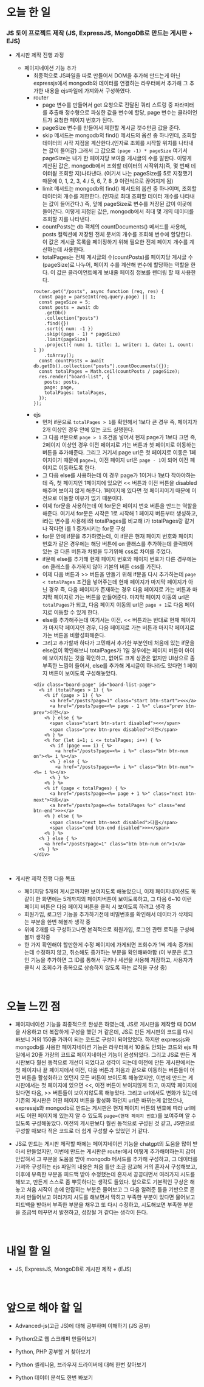 # 오늘 한 일

### JS 토이 프로젝트 제작 (JS, ExpressJS, MongoDB로 만드는 게시판 + EJS)

- 게시판 제작 진행 과정

  - 페이지네이션 기능 추가
    - 최종적으로 JS파일을 따로 만들어서 DOM을 추가해 만드는게 아닌 expressjs에서 mongodb와 데이터를 연결하는 라우터에서 추가해 그 추가한 내용을 ejs파일에 가져와서 구성하였다.
    - router
      - page 변수를 만들어서 get 요청으로 전달된 쿼리 스트링 중 파라미터를 추출해 정수형으로 파싱한 값을 변수에 할당, page 변수는 클라이언트가 요청한 페이지 번호가 된다.
      - pageSize 변수를 만들어서 제한할 게시글 갯수만큼 값을 준다.
      - skip 메서드는 mongodb의 find() 메서드의 옵션 중 하나인데, 조회할 데이터의 시작 지점을 계산한다.(인자로 조회를 시작할 위치를 나타내는 값이 들어감) 그래서 그 값으로 `(page -1) * pageSize` 여기서 pageSize는 내가 한 페이지당 보여줄 게시글의 수를 말한다. 이렇게 계산된 값은, mongodb에서 조회할 데이터의 시작위치(즉, 몇 번째 데이터붵 조회할 지)나타낸다. (여기서 나는 pageSize를 5로 지정했기 때문에 0, 1, 2, 3, 4 / 5, 6, 7, 8 ,9 이런식으로 끊어지게 됨)
      - limit 메서드는 mongodb의 find() 메서드의 옵션 중 하나이며, 조회할 데이터의 개수를 제한한다. (인자로 최대 조회할 데이터 개수를 나타내는 값이 들어간다.) 즉, 앞에 pageSize로 변수를 저장된 값이 이곳에 들어간다. 이렇게 지정된 값은, mongodb에서 최대 몇 개의 데이터를 조회할 지를 나타낸다.
      - countPosts는 db 객체의 countDocuments() 메서드를 사용해, posts 컬렉션에 저장된 전체 문서의 개수를 조회해 변수에 할당한다. 이 값은 게시글 목록을 페이징하기 위해 필요한 전체 페이지 개수를 계산하는데 사용한다.
      - totalPages는 전체 게시글의 수(countPosts)를 페이지당 게시글 수(pageSize)로 나누어, 페이지 수를 계산해 변수에 할당하는 역할을 한다. 이 값은 클라이언트에게 보내줄 페이징 정보를 렌더링 할 때 사용한다.
      ```
      router.get("/posts", async function (req, res) {
        const page = parseInt(req.query.page) || 1;
        const pageSize = 5;
        const posts = await db
          .getDb()
          .collection("posts")
          .find({})
          .sort({ num: -1 })
          .skip((page - 1) * pageSize)
          .limit(pageSize)
          .project({ num: 1, title: 1, writer: 1, date: 1, count: 1 })
          .toArray();
        const countPosts = await db.getDb().collection("posts").countDocuments({});
        const totalPages = Math.ceil(countPosts / pageSize);
        res.render("board-list", {
          posts: posts,
          page: page,
          totalPages: totalPages,
        });
      });
      ```
    - ejs
      - 먼저 if문으로 `totalPages > 1`를 확인해서 1보다 큰 경우 즉, 페이지가 2개 이상인 경우 안에 있는 코드 실행한다.
      - 그 다음 if문으로 `page > 1` 조건을 넣어서 현재 page가 1보다 크면 즉, 2페이지 이상인 경우 이전 페이지로 가는 버튼과 첫 페이지로 이동하는 버튼을 추가해준다. 그리고 거기서 page url은 첫 페이지로 이동은 1페이지이기 때문에 `page=1`, 이전 페이지 url은 `page - 1`이 되어 이전 페이지로 이동하도록 한다.
      - 그 다음 else를 사용하는데 이 경우 page가 1이거나 1보다 작아야하는데 즉, 첫 페이지인 1페이지에 있으면 << 버튼과 이전 버튼을 disabled 해주며 보이지 않게 해준다. 1페이지에 있다면 첫 페이지이기 때문에 이전으로 이동할 이유가 없기 때문이다.
      - 이제 for문을 사용하는데 이 for문은 페이지 번호 버튼을 만드는 역할을 해준다. 여기서 for문은 시작은 1로 시작해 1 페이지 버튼부터 생성하고, i라는 변수를 사용해 i와 totalPages를 비교해 i가 totalPages랑 같거나 작다면 i를 1 증가시키는 for문 구성
      - for문 안에 if문을 추가하였는데, 이 if문은 현재 페이지 번호와 페이지 번호가 같은 경우에는 해당 버튼에 on 클래스를 추가하는데 클릭되어 있는 걸 다른 버튼과 차별을 두기위해 css로 차이를 주었다. 
      - if문에 else를 추가해 현재 페이지 번호와 페이지 번호가 다른 경우에는 on 클래스를 추가하지 않아 기본의 버튼 css를 가진다.
      - 이제 다음 버튼과 >> 버튼을 만들기 위해 if문을 다시 추가하는데 `page < totalPages` 조건을 넣어주는데 현재 페이지가 마지막 페이지가 아닌 경우 즉, 다음 페이지가 존재하는 경우 다음 페이지로 가는 버튼과 마지막 페이지로 가는 버튼을 만들어준다. 마지막 페이지 이동의 url은 `totalPages`가 되고, 다음 페이지 이동의 url은 `page + 1`로 다음 페이지로 이동할 수 있게 한다.
      - else를 추가해주는데 여기서는 이전, << 버튼과는 반대로 현재 페이지가 마지막 페이지인 경우, 다음 페이지로 가는 버튼과 마지막 페이지로 가는 버튼을 비활성화해준다.
      - 그리고 추가할까 하다가 고민해서 추가한 부분인데 처음에 있는 if문을 else없이 확인해보니 totalPages가 1일 경우에는 페이지 버튼이 아이에 보이지않는 것을 확인하고, 없어도 크게 상관은 없지만 UI상으로 좀 부족한 느낌이 들어서, else를 추가해 게시글이 하나라도 있다면 1 페이지 버튼이 보이도록 구성해놓았다.
      ```
      <div class="board-page" id="board-list-page">
        <% if (totalPages > 1) { %>
          <% if (page > 1) { %>
            <a href="/posts?page=1" class="start btn-start"><<</a>
            <a href="/posts?page=<%= page - 1 %>" class="prev btn-prev">이전</a>
          <% } else { %>
            <span class="start btn-start disabled"><<</span>
            <span class="prev btn-prev disabled">이전</span>
          <% } %>
          <% for (let i=1; i <= totalPages; i++) { %>
            <% if (page === i) { %>
              <a href="/posts?page=<%= i %>" class="btn btn-num on"><%= i %></a>
            <% } else { %>
              <a href="/posts?page=<%= i %>" class="btn btn-num"><%= i %></a>
            <% } %>
          <% } %>
          <% if (page < totalPages) { %>
            <a href="/posts?page=<%= page + 1 %>" class="next btn-next">다음</a>
            <a href="/posts?page=<%= totalPages %>" class="end btn-end">>></a>
          <% } else { %>
            <span class="next btn-next disabled">다음</span>
            <span class="end btn-end disabled">>></span>
          <% } %>
        <% } else { %>
          <a href="/posts?page=1" class="btn btn-num on">1</a>
        <% } %>
      </div>
      ```

  <br />

- 게시판 제작 진행 다음 목표

  - 페이지당 5개의 게시글까지만 보여지도록 해놓았으니, 이제 페이지네이션도 똑같이 한 화면에는 5개까지의 페이지버튼이 보이도록하고, 그 다음 6~10 이런 페이지 버튼은 다음 페이지 버튼을 클릭 시 보이도록 하려고 생각 중
  - 회원가입, 로그인 기능을 추가하기전에 비밀번호를 확인해서 데이터가 삭제되는 부분을 한번 해볼까 생각 중
  - 위에 2개를 다 구성하고나면 본격적으로 회원가입, 로그인 관련 로직을 구성해볼까 생각중
  - 한 가지 확인해야 할만한게 수정 페이지에 가게되면 조회수가 1씩 계속 증가되는데 수정하지 않고, 취소해도 증가하는 부분을 확인해봐야함 (이 부분은 로그인 기능을 추가하면 그 ID를 통해서 쿠키나 세션을 사용해 저장하고, 사용자가 클릭 시 조회수가 중복으로 상승하지 않도록 하는 로직을 구상 중)

<br />

# 오늘 느낀 점

- 페이지네이션 기능을 최종적으로 완성은 하였는데, JS로 게시판을 제작할 때 DOM을 사용하고 더 복잡하게 구성을 했던 거 같은데, JS로 만든 게시판의 코드를 다시 봐보니 거의 150줄 가까이 되는 코드로 구성이 되어있었다. 하지만 expressjs와 mongodb를 사용한 페이지네이션 기능은 라우터에서 10줄도 안되는 코드와 ejs 파일에서 20줄 가량의 코드로 페이지네이션 기능이 완성되었다. 그리고 JS로 만든 게시판보다 훨씬 동적으로 개선이 되었다고 생각이 되는데 이전에 만든 게시판에서는 첫 페이지나 끝 페이지에서 이전, 다음 버튼과 처음과 끝으로 이동하는 버튼들이 어떤 버튼을 활성화하고 있던지 모든 버튼이 보이도록 해놓았지만, 이번에 만드는 게시판에서는 첫 페이지에 있으면 <<, 이전 버튼이 보이지않게 하고, 마지막 페이지에 있다면 다음, >> 버튼들이 보이지않도록 해놓았다. 그리고 url에서도 변화가 있는데 기존의 게시판은 어떤 페이지 버튼을 활성화 하던지 url은 바뀌는게 없었으나, expressjs와 mongodb로 만드는 게시판은 현재 페이지 버튼의 번호에 따라 url에서도 어떤 페이지에 있는지 알 수 있도록 `page=(현재 페이지 번호)`를 보여주며 알 수 있도록 구성해놓았다. 이전의 게시판보다 훨씬 동적으로 구성된 것 같고, JS만으로 구성할 때보다 적은 코드로 더 쉽게 구성할 수 있었던 거 같다.

- JS로 만드는 게시판 제작할 때에는 페이지네이션 기능을 chatgpt의 도움을 많이 받아서 만들었지만, 이번에 만드는 게시판은 router에서 어떻게 추가해야하는지 감이 안잡혀서 그 부분을 도움을 받아 mongodb 메서드를 추가해 구성하고, 그 데이터를 가져와 구성하는 ejs 파일의 내용은 처음 틀만 조금 참고해 거의 혼자서 구성해보고, 이후에 부족한 부분을 피드백 받아 수정했는데 혼자서 끙끙대면서 여러가지 시도를 해보고, 만든게 스스로 좀 뿌듯하다는 생각도 들었다. 앞으로도 기본적인 구상은 해놓고 처음 시작이 손에 안잡히는 부분은 물어보고 그 다음 알려준 틀을 기반으로 혼자서 만들어보고 여러가지 시도를 해보면서 막히고 부족한 부분이 있다면 물어보고 피드백을 받아서 부족한 부분을 채우고 또 다시 수정하고, 시도해보면 부족한 부분을 조금씩 메꾸면서 발전하고, 성장될 거 같다는 생각이 든다.

<br />

# 내일 할 일

- JS, ExpressJS, MongoDB로 게시판 제작 + (EJS)

<br />

# 앞으로 해야 할 일

- Advanced-js(고급 JS)에 대해 공부하며 이해하기 (JS 공부)

- Python으로 웹 스크래퍼 만들어보기

- Python, PHP 공부할 거 찾아보기

- Python 셀레니움, 브라우저 드라이버에 대해 한번 찾아보기

- Python 데이터 분석도 한번 봐보기
